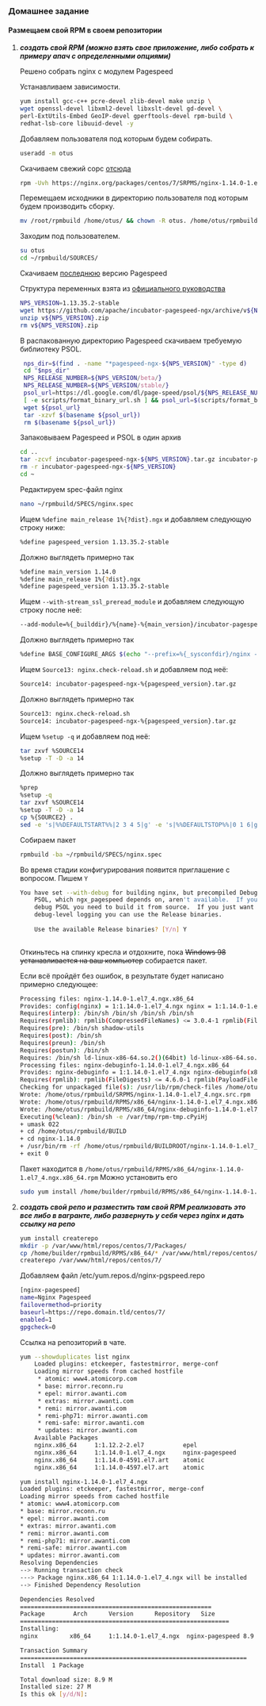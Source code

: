 ### Домашнее задание
#### Размещаем свой RPM в своем репозитории
1) ***создать свой RPM (можно взять свое приложение, либо собрать к примеру апач с определенными опциями)***
    
    Решено собрать nginx с модулем Pagespeed
    
    Устанавливаем зависимости.  
    ```bash
    yum install gcc-c++ pcre-devel zlib-devel make unzip \ 
    wget openssl-devel libxml2-devel libxslt-devel gd-devel \ 
    perl-ExtUtils-Embed GeoIP-devel gperftools-devel rpm-build \
    redhat-lsb-core libuuid-devel -y
    ```
    Добавляем пользователя под которым будем собирать.
    ```bash
    useradd -m otus
    ```
    Скачиваем свежий сорс [отсюда](https://nginx.org/packages/centos/7/SRPMS/)
    ```bash
    rpm -Uvh https://nginx.org/packages/centos/7/SRPMS/nginx-1.14.0-1.el7_4.ngx.src.rpm
    ```
    Перемещаем исходники в директорию пользователя под которым будем производить сборку.
    ```bash
    mv /root/rpmbuild /home/otus/ && chown -R otus. /home/otus/rpmbuild
    ```
    Заходим под пользователем.
    ```bash
    su otus
    cd ~/rpmbuild/SOURCES/
    ```
    Скачиваем [последнюю](https://github.com/apache/incubator-pagespeed-ngx/releases) версию Pagespeed
    
    Структура переменных взята из [официального руководства](https://www.modpagespeed.com/doc/build_ngx_pagespeed_from_source)
    ```bash
    NPS_VERSION=1.13.35.2-stable
    wget https://github.com/apache/incubator-pagespeed-ngx/archive/v${NPS_VERSION}.zip
    unzip v${NPS_VERSION}.zip
    rm v${NPS_VERSION}.zip
    ```
    В распакованную директорию Pagespeed скачиваем требуемую библиотеку PSOL.
   ```bash
    nps_dir=$(find . -name "*pagespeed-ngx-${NPS_VERSION}" -type d)
    cd "$nps_dir"
    NPS_RELEASE_NUMBER=${NPS_VERSION/beta/}
    NPS_RELEASE_NUMBER=${NPS_VERSION/stable/}
    psol_url=https://dl.google.com/dl/page-speed/psol/${NPS_RELEASE_NUMBER}.tar.gz
    [ -e scripts/format_binary_url.sh ] && psol_url=$(scripts/format_binary_url.sh PSOL_BINARY_URL)
    wget ${psol_url}
    tar -xzvf $(basename ${psol_url})
    rm $(basename ${psol_url})   
    ```
    Запаковываем Pagespeed и PSOL в один архив
    ```bash
    cd ..
    tar -zcvf incubator-pagespeed-ngx-${NPS_VERSION}.tar.gz incubator-pagespeed-ngx-${NPS_VERSION}
    rm -r incubator-pagespeed-ngx-${NPS_VERSION}
    cd ~
    ```
    Редактируем spec-файл nginx
    ```bash
    nano ~/rpmbuild/SPECS/nginx.spec
    ``` 
    Ищем ```%define main_release 1%{?dist}.ngx``` и добавляем следующую строку ниже:
    ```bash
    %define pagespeed_version 1.13.35.2-stable
    ```
    Должно выглядеть примерно так
    ```bash
    %define main_version 1.14.0  
    %define main_release 1%{?dist}.ngx
    %define pagespeed_version 1.13.35.2-stable
    ```
    Ищем ```--with-stream_ssl_preread_module``` и добавляем следующую строку после неё:
    ```bash
    --add-module=%{_builddir}/%{name}-%{main_version}/incubator-pagespeed-ngx-%{pagespeed_version}
    ```
    Должно выглядеть примерно так
    ```bash
    %define BASE_CONFIGURE_ARGS $(echo "--prefix=%{_sysconfdir}/nginx --sbin-path=%{_sbindir}/nginx --modules-path=%{_libdir}/nginx/modules --conf-path=%{_sysconfdir}/nginx/nginx.conf --error-log-path=%{_localstatedir}/log/nginx/error.log --http-log-path=%{_localstatedir}/log/nginx/access.log --pid-path=%{_localstatedir}/run/nginx.pid --lock-path=%{_localstatedir}/run/nginx.lock --http-client-body-temp-path=%{_localstatedir}/cache/nginx/client_temp --http-proxy-temp-path=%{_localstatedir}/cache/nginx/proxy_temp --http-fastcgi-temp-path=%{_localstatedir}/cache/nginx/fastcgi_temp --http-uwsgi-temp-path=%{_localstatedir}/cache/nginx/uwsgi_temp --http-scgi-temp-path=%{_localstatedir}/cache/nginx/scgi_temp --user=%{nginx_user} --group=%{nginx_group} --with-compat --with-file-aio --with-threads --with-http_addition_module --with-http_auth_request_module --with-http_dav_module --with-http_flv_module --with-http_gunzip_module --with-http_gzip_static_module --with-http_mp4_module --with-http_random_index_module --with-http_realip_module --with-http_secure_link_module --with-http_slice_module --with-http_ssl_module --with-http_stub_status_module --with-http_sub_module --with-http_v2_module --with-mail --with-mail_ssl_module --with-stream --with-stream_realip_module --with-stream_ssl_module --with-stream_ssl_preread_module --add-module=%{_builddir}/%{name}-%{main_version}/incubator-pagespeed-ngx-%{pagespeed_version}")
    ```
    Ищем ```Source13: nginx.check-reload.sh``` и добавляем под неё:
    ```bash
    Source14: incubator-pagespeed-ngx-%{pagespeed_version}.tar.gz
    ```
    Должно выглядеть примерно так
    ```bash
    Source13: nginx.check-reload.sh
    Source14: incubator-pagespeed-ngx-%{pagespeed_version}.tar.gz
    ```
    Ищем ```%setup -q``` и добавляем под неё:
    ```bash
    tar zxvf %SOURCE14
    %setup -T -D -a 14
    ```
    Должно выглядеть примерно так
    ```bash
    %prep
    %setup -q
    tar zxvf %SOURCE14
    %setup -T -D -a 14
    cp %{SOURCE2} .
    sed -e 's|%%DEFAULTSTART%%|2 3 4 5|g' -e 's|%%DEFAULTSTOP%%|0 1 6|g' \
    ```
    Собираем пакет
    ```bash
    rpmbuild -ba ~/rpmbuild/SPECS/nginx.spec
    ```
    Во время стадии конфигурирования появится приглашение с вопросом. Пишем ```Y```
    ```bash
    You have set --with-debug for building nginx, but precompiled Debug binaries for
        PSOL, which ngx_pagespeed depends on, aren't available.  If you're trying to
        debug PSOL you need to build it from source.  If you just want to run nginx with
        debug-level logging you can use the Release binaries.
        
        Use the available Release binaries? [Y/n] Y
        
    ```
    Откиньтесь на спинку кресла и отдохните, пока ~~Windows 98 устанавливается на ваш компьютер~~ собирается пакет.
    
    Если всё пройдёт без ошибок, в результате будет написано примерно следующее:
    ```bash
    Processing files: nginx-1.14.0-1.el7_4.ngx.x86_64
    Provides: config(nginx) = 1:1.14.0-1.el7_4.ngx nginx = 1:1.14.0-1.el7_4.ngx nginx(x86-64) = 1:1.14.0-1.el7_4.ngx webserver
    Requires(interp): /bin/sh /bin/sh /bin/sh /bin/sh
    Requires(rpmlib): rpmlib(CompressedFileNames) <= 3.0.4-1 rpmlib(FileDigests) <= 4.6.0-1 rpmlib(PayloadFilesHavePrefix) <= 4.0-1
    Requires(pre): /bin/sh shadow-utils
    Requires(post): /bin/sh
    Requires(preun): /bin/sh
    Requires(postun): /bin/sh
    Requires: /bin/sh ld-linux-x86-64.so.2()(64bit) ld-linux-x86-64.so.2(GLIBC_2.3)(64bit) libc.so.6()(64bit) libc.so.6(GLIBC_2.10)(64bit) libc.so.6(GLIBC_2.11)(64bit) libc.so.6(GLIBC_2.14)(64bit) libc.so.6(GLIBC_2.2.5)(64bit) libc.so.6(GLIBC_2.3)(64bit) libc.so.6(GLIBC_2.3.2)(64bit) libc.so.6(GLIBC_2.3.3)(64bit) libc.so.6(GLIBC_2.3.4)(64bit) libc.so.6(GLIBC_2.4)(64bit) libc.so.6(GLIBC_2.7)(64bit) libc.so.6(GLIBC_2.8)(64bit) libcrypt.so.1()(64bit) libcrypt.so.1(GLIBC_2.2.5)(64bit) libcrypto.so.10()(64bit) libcrypto.so.10(OPENSSL_1.0.2)(64bit) libcrypto.so.10(libcrypto.so.10)(64bit) libdl.so.2()(64bit) libdl.so.2(GLIBC_2.2.5)(64bit) libgcc_s.so.1()(64bit) libgcc_s.so.1(GCC_3.0)(64bit) libm.so.6()(64bit) libm.so.6(GLIBC_2.2.5)(64bit) libpcre.so.1()(64bit) libpthread.so.0()(64bit) libpthread.so.0(GLIBC_2.12)(64bit) libpthread.so.0(GLIBC_2.2.5)(64bit) libpthread.so.0(GLIBC_2.3.2)(64bit) libpthread.so.0(GLIBC_2.3.3)(64bit) libpthread.so.0(GLIBC_2.4)(64bit) librt.so.1()(64bit) librt.so.1(GLIBC_2.2.5)(64bit) libssl.so.10()(64bit) libssl.so.10(libssl.so.10)(64bit) libstdc++.so.6()(64bit) libstdc++.so.6(CXXABI_1.3)(64bit) libstdc++.so.6(CXXABI_1.3.5)(64bit) libstdc++.so.6(GLIBCXX_3.4)(64bit) libstdc++.so.6(GLIBCXX_3.4.11)(64bit) libstdc++.so.6(GLIBCXX_3.4.14)(64bit) libstdc++.so.6(GLIBCXX_3.4.15)(64bit) libstdc++.so.6(GLIBCXX_3.4.18)(64bit) libstdc++.so.6(GLIBCXX_3.4.9)(64bit) libuuid.so.1()(64bit) libz.so.1()(64bit) rtld(GNU_HASH)
    Processing files: nginx-debuginfo-1.14.0-1.el7_4.ngx.x86_64
    Provides: nginx-debuginfo = 1:1.14.0-1.el7_4.ngx nginx-debuginfo(x86-64) = 1:1.14.0-1.el7_4.ngx
    Requires(rpmlib): rpmlib(FileDigests) <= 4.6.0-1 rpmlib(PayloadFilesHavePrefix) <= 4.0-1 rpmlib(CompressedFileNames) <= 3.0.4-1
    Checking for unpackaged file(s): /usr/lib/rpm/check-files /home/otus/rpmbuild/BUILDROOT/nginx-1.14.0-1.el7_4.ngx.x86_64
    Wrote: /home/otus/rpmbuild/SRPMS/nginx-1.14.0-1.el7_4.ngx.src.rpm
    Wrote: /home/otus/rpmbuild/RPMS/x86_64/nginx-1.14.0-1.el7_4.ngx.x86_64.rpm
    Wrote: /home/otus/rpmbuild/RPMS/x86_64/nginx-debuginfo-1.14.0-1.el7_4.ngx.x86_64.rpm
    Executing(%clean): /bin/sh -e /var/tmp/rpm-tmp.cPyiHj
    + umask 022
    + cd /home/otus/rpmbuild/BUILD
    + cd nginx-1.14.0
    + /usr/bin/rm -rf /home/otus/rpmbuild/BUILDROOT/nginx-1.14.0-1.el7_4.ngx.x86_64
    + exit 0
    ```
    Пакет находится в ```/home/otus/rpmbuild/RPMS/x86_64/nginx-1.14.0-1.el7_4.ngx.x86_64.rpm```
    Можно установить его
    ```bash
    sudo yum install /home/builder/rpmbuild/RPMS/x86_64/nginx-1.14.0-1.el7.ngx.x86_64.rpm
    ```
        
2) ***создать свой репо и разместить там свой RPM
реализовать это все либо в вагранте, либо развернуть у себя через nginx и дать ссылку на репо***

    ```bash
    yum install createrepo
    mkdir -p /var/www/html/repos/centos/7/Packages/
    cp /home/builder/rpmbuild/RPMS/x86_64/* /var/www/html/repos/centos/7/Packages/
    createrepo /var/www/html/repos/centos/7/
     ```
     Добавляем файл /etc/yum.repos.d/nginx-pgspeed.repo
     ```bash
    [nginx-pagespeed]
    name=Nginx Pagespeed
    failovermethod=priority
    baseurl=https://repo.domain.tld/centos/7/
    enabled=1
    gpgcheck=0
    ```
     Ссылка на репозиторий в чате.
     ```bash
    yum --showduplicates list nginx
         Loaded plugins: etckeeper, fastestmirror, merge-conf
         Loading mirror speeds from cached hostfile
          * atomic: www4.atomicorp.com
          * base: mirror.reconn.ru
          * epel: mirror.awanti.com
          * extras: mirror.awanti.com
          * remi: mirror.awanti.com
          * remi-php71: mirror.awanti.com
          * remi-safe: mirror.awanti.com
          * updates: mirror.awanti.com
         Available Packages
         nginx.x86_64     1:1.12.2-2.el7           epel           
         nginx.x86_64     1:1.14.0-1.el7_4.ngx     nginx-pagespeed
         nginx.x86_64     1:1.14.0-4591.el7.art    atomic         
         nginx.x86_64     1:1.14.0-4597.el7.art    atomic 
    ```
     ```bash
    yum install nginx-1.14.0-1.el7_4.ngx                                                                                                                                                    
    Loaded plugins: etckeeper, fastestmirror, merge-conf
    Loading mirror speeds from cached hostfile
     * atomic: www4.atomicorp.com
     * base: mirror.reconn.ru
     * epel: mirror.awanti.com
     * extras: mirror.awanti.com
     * remi: mirror.awanti.com
     * remi-php71: mirror.awanti.com
     * remi-safe: mirror.awanti.com
     * updates: mirror.awanti.com
    Resolving Dependencies
    --> Running transaction check
    ---> Package nginx.x86_64 1:1.14.0-1.el7_4.ngx will be installed
    --> Finished Dependency Resolution
    
    Dependencies Resolved
   ======================================================
    Package        Arch      Version      Repository   Size
   ===========================================================
    Installing:
    nginx         x86_64     1:1.14.0-1.el7_4.ngx  nginx-pagespeed 8.9 M
    
    Transaction Summary
    ================================================================
    Install  1 Package
    
    Total download size: 8.9 M
    Installed size: 27 M
    Is this ok [y/d/N]:
    ```